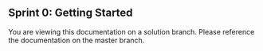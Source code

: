 ## Sprint 0: Getting Started

You are viewing this documentation on a solution branch. Please reference the documentation on the master branch.